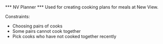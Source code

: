 *** NV Planner ***
Used for creating cooking plans for meals at New View.

Constraints:
 - Choosing pairs of cooks
 - Some pairs cannot cook together
 - Pick cooks who have not cooked together recently

 